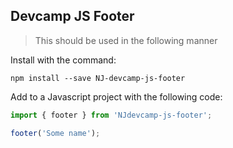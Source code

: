 ## Devcamp JS Footer

> This should be used in the following manner

Install with the command:

```
npm install --save NJ-devcamp-js-footer
```

Add to a Javascript project with the following code:

```javascript
import { footer } from 'NJdevcamp-js-footer';

footer('Some name');
```